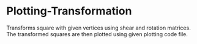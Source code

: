 # Plotting-Transformation
Transforms square with given vertices using shear and rotation matrices. The transformed squares are then plotted using given plotting code file.
